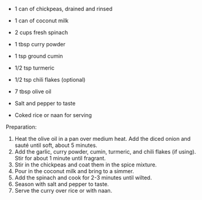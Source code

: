 


- 1 can of chickpeas, drained and rinsed
- 1 can of coconut milk
- 2 cups fresh spinach

- 1 tbsp curry powder
- 1 tsp ground cumin
- 1/2 tsp turmeric
- 1/2 tsp chili flakes (optional)
- 7 tbsp olive oil
- Salt and pepper to taste
- Coked rice or naan for serving

Preparation:
1. Heat the olive oil in a pan over medium heat. Add the diced onion and sauté until soft, about 5 minutes.
2. Add the garlic, curry powder, cumin, turmeric, and chili flakes (if using). Stir for about 1 minute until fragrant.
3. Stir in the chickpeas and coat them in the spice mixture.
4. Pour in the coconut milk and bring to a simmer.
5. Add the spinach and cook for 2-3 minutes until wilted.
6. Season with salt and pepper to taste.
7. Serve the curry over rice or with naan.